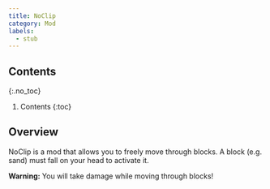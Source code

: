 ```yaml
---
title: NoClip
category: Mod
labels:
  - stub
---
```

## Contents
{:.no_toc}
1. Contents
{:toc}

## Overview
NoClip is a mod that allows you to freely move through blocks. A block (e.g. sand) must fall on your head to activate it.

**Warning:** You will take damage while moving through blocks!
